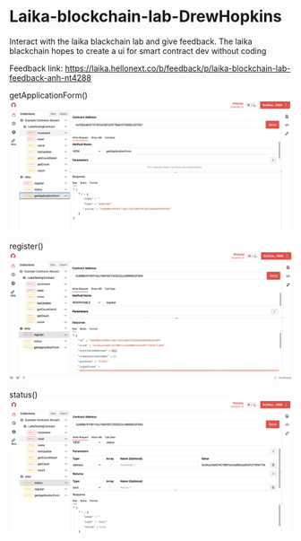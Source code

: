 # Laika-blockchain-lab-DrewHopkins
Interact with the laika blackchain lab and give feedback.
The laika blackchain hopes to create a ui for smart contract dev without coding

Feedback link: https://laika.hellonext.co/b/feedback/p/laika-blockchain-lab-feedback-anh-nt4288

getApplicationForm()
![alt text](https://github.com/DrewHopkins/Laika-blockchain-lab-DrewHopkins/blob/main/getApplicationForm.png?raw=true)

register()
![alt text](https://github.com/DrewHopkins/Laika-blockchain-lab-DrewHopkins/blob/main/register.png?raw=true)

status()
![alt text](https://github.com/DrewHopkins/Laika-blockchain-lab-DrewHopkins/blob/main/status.png?raw=true)

